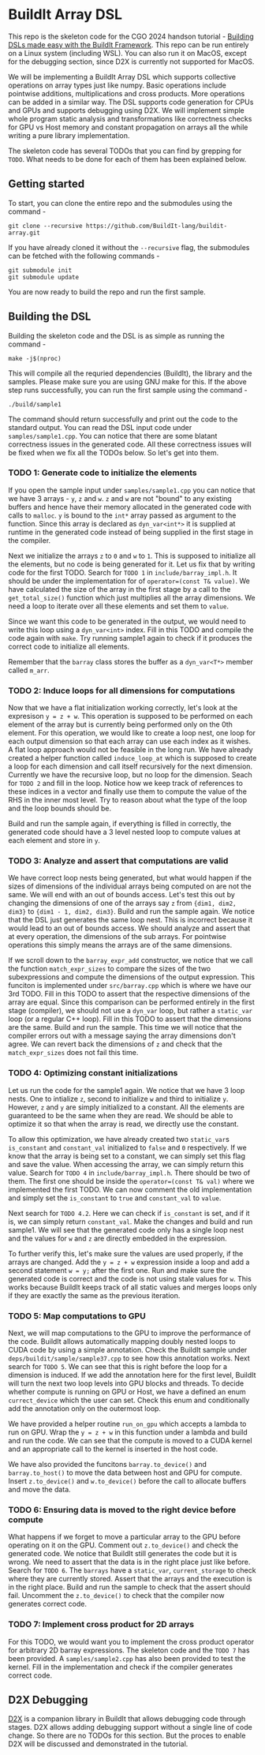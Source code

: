 # BuildIt Array DSL

This repo is the skeleton code for the CGO 2024 handson tutorial - [Building DSLs made easy with the BuildIt Framework](https://buildit.so/tutorial). 
This repo can be run entirely on a Linux system (including WSL). You can also run it on MacOS, except for the debugging section, since D2X is currently not supported for MacOS.

We will be implementing a BuildIt Array DSL which supports collective operations on array types just like numpy. Basic operations include pointwise additions, multiplications and cross products. More operations can be added in a similar way. The DSL supports code generation for CPUs and GPUs and supports debugging using D2X. We will implement simple whole program static analysis and transformations like correctness checks for GPU vs Host memory and constant propagation on arrays all the while writing a pure library implementation. 

The skeleton code has several TODOs that you can find by grepping for `TODO`. What needs to be done for each of them has been explained below. 

## Getting started

To start, you can clone the entire repo and the submodules using the command - 

    git clone --recursive https://github.com/BuildIt-lang/buildit-array.git

If you have already cloned it without the `--recursive` flag, the submodules can be fetched with the following commands -

    git submodule init
    git submodule update

You are now ready to build the repo and run the first sample.

## Building the DSL

Building the skeleton code and the DSL is as simple as running the command - 

    make -j$(nproc)

This will compile all the requried dependencies (BuildIt), the library and the samples. Please make sure you are using GNU make for this. If the above step runs successfully, you can run the first sample using the command - 

    ./build/sample1

The command should return successfully and print out the code to the standard output. You can read the DSL input code under `samples/sample1.cpp`. You can notice that there are some blatant correctness issues in the generated code. All these correctness issues will be fixed when we fix all the TODOs below. So let's get into them. 



### TODO 1: Generate code to initialize the elements

If you open the sample input under `samples/sample1.cpp` you can notice that we have 3 arrays - `y`, `z` and `w`. `z` and `w` are not "bound" to any existing buffers and hence have their memory allocated in the generated code with calls to `malloc`. `y` is bound to the `int*` array passed as argument to the function. Since this array is declared as `dyn_var<int*>` it is supplied at runtime in the generated code instead of being supplied in the first stage in the compiler. 

Next we initialize the arrays `z` to `0` and `w` to `1`. This is supposed to initialize all the elements, but no code is being generated for it. Let us fix that by writing code for the first TODO. Search for `TODO 1` in `include/barray_impl.h`. It should be under the implementation for of `operator=(const T& value)`. We have calculated the size of the array in the first stage by a call to the `get_total_size()` function which just multiplies all the array dimensions. We need a loop to iterate over all these elements and set them to `value`. 

Since we want this code to be generated in the output, we would need to write this loop using a `dyn_var<int>` index. Fill in this TODO and compile the code again with `make`. Try running sample1 again to check if it produces the correct code to initialize all elements. 

Remember that the `barray` class stores the buffer as a `dyn_var<T*>` member called `m_arr`.  

### TODO 2: Induce loops for all dimensions for computations

Now that we have a flat initialization working correctly, let's look at the expresison `y = z + w`. This operation is supposed to be performed on each element of the array but is currently being performed only on the 0th element. For this operation, we would like to create a loop nest, one loop for each output dimension so that each array can use each index as it wishes. A flat loop approach would not be feasible in the long run. We have already created a helper function called `induce_loop_at` which is supposed to create a loop for each dimension and call itself recursively for the next dimension. Currently we have the recursive loop, but no loop for the dimension. Seach for `TODO 2` and fill in the loop. Notice how we keep track of references to these indices in a vector and finally use them to compute the value of the RHS in the inner most level. Try to reason about what the type of the loop and the loop bounds should be. 

Build and run the sample again, if everything is filled in correctly, the generated code should have a 3 level nested loop to compute values at each element and store in `y`. 

### TODO 3: Analyze and assert that computations are valid

We have correct loop nests being generated, but what would happen if the sizes of dimensions of the individual arrays being computed on are not the same. We will end with an out of bounds access. Let's test this out by changing the dimensions of one of the arrays say `z` from `{dim1, dim2, dim3}` to `{dim1 - 1, dim2, dim3}`. Build and run the sample again. We notice that the DSL just generates the same loop nest. This is incorrect because it would lead to an out of bounds access. We should analyze and assert that at every operation, the dimensions of the sub arrays. For pointwise operations this simply means the arrays are of the same dimensions. 

If we scroll down to the `barray_expr_add` constructor, we notice that we call the function `match_expr_sizes` to compare the sizes of the two subexpressions and compute the dimensions of the output expression. This funciton is implemented under `src/barray.cpp` which is where we have our 3rd TODO. Fill in this TODO to assert that the respective dimensions of the array are equal. Since this comparison can be performed entirely in the first stage (compiler), we should not use a `dyn_var` loop, but rather a `static_var` loop (or a regular C++ loop). Fill in this TODO to assert that the dimensions are the same. Build and run the sample. This time we will notice that the compiler errors out with a message saying the array dimensions don't agree. We can revert back the dimensions of `z` and check that the `match_expr_sizes` does not fail this time. 

### TODO 4: Optimizing constant initializations

Let us run the code for the sample1 again. We notice that we have 3 loop nests. One to intialize `z`, second to initialize `w` and third to initialize `y`. However, `z` and `y` are simply initialized to a constant. All the elements are guaranteed to be the same when they are read. We should be able to optimize it so that when the array is read, we directly use the constant. 

To allow this optimization, we have already created two `static_var`s `is_constant` and `constant_val` initialized to `false` and `0` respectively. If we know that the array is being set to a constant, we can simply set this flag and save the value. When accessing the array, we can simply return this value. Search for `TODO 4` in `include/barray_impl.h`. There should be two of them. The first one should be inside the `operator=(const T& val)` where we implemented the first TODO. We can now comment the old implementation and simply set the `is_constant` to `true` and `constant_val` to `value`. 

Next search for `TODO 4.2`. Here we can check if `is_constant` is set, and if it is, we can simply return `constant_val`. Make the changes and build and run sample1. We will see that the generated code only has a single loop nest and the values for `w` and `z` are directly embedded in the expression. 

To further verify this, let's make sure the values are used properly, if the arrays are changed. Add the `y = z + w` expression inside a loop and add a second statement `w = y;` after the first one. Run and make sure the generated code is correct and the code is not using stale values for `w`. This works because BuildIt keeps track of all static values and merges loops only if they are exactly the same as the previous iteration. 


### TODO 5: Map computations to GPU

Next, we will map computations to the GPU to improve the performance of the code. BuildIt allows automatically mapping doubly nested loops to CUDA code by using a simple annotation. Check the BuildIt sample under `deps/buildit/sample/sample37.cpp` to see how this annotation works. Next search for `TODO 5`. We can see that this is right before the loop for a dimension is induced. If we add the annotation here for the first level, BuildIt will turn the next two loop levels into GPU blocks and threads. To decide whether compute is running on GPU or Host, we have a defined an enum `currect_device` which the user can set. Check this enum and conditionally add the annotation only on the outermost loop. 

We have provided a helper routine `run_on_gpu` which accepts a lambda to run on GPU. Wrap the `y = z + w` in this function under a lambda and build and run the code. We can see that the compute is moved to a CUDA kernel and an appropriate call to the kernel is inserted in the host code. 

We have also provided the funcitons `barray.to_device()` and `barray.to_host()` to move the data between host and GPU for compute. Insert `z.to_device()` and `w.to_device()` before the call to allocate buffers and move the data. 

### TODO 6: Ensuring data is moved to the right device before compute

What happens if we forget to move a particular array to the GPU before operating on it on the GPU. Comment out `z.to_device()` and check the generated code. We notice that BuildIt still generates the code but it is wrong. We need to assert that the data is in the right place just like before. Search for `TODO 6`. The `barrays` have a `static_var`, `current_storage` to check where they are currently stored. Assert that the arrays and the execution is in the right place. Build and run the sample to check that the assert should fail. 
Uncomment the `z.to_device()` to check that the compiler now generates correct code. 

### TODO 7: Implement cross product for 2D arrays
For this TODO, we would want you to implement the cross product operator for arbitrary 2D barray expressions. The skeleton code and the `TODO 7` has been provided. A `samples/sample2.cpp` has also been provided to test the kernel. Fill in the implementation and check if the compiler generates correct code. 

## D2X Debugging
[D2X](https://buildit.so/d2x) is a companion library in BuildIt that allows debugging code through stages. D2X allows adding debugging support without a single line of code change. So there are no TODOs for this section. But the proces to enable D2X will be discussed and demonstrated in the tutorial. 
